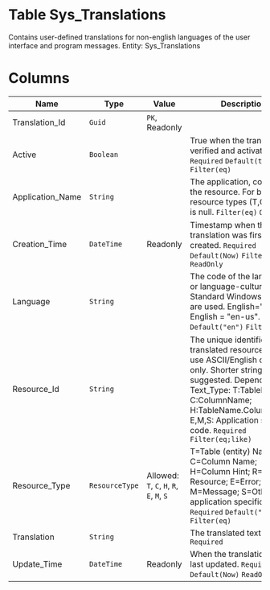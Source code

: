 # Table Sys_Translations

Contains user-defined translations for non-english languages of the user interface and program messages. Entity: Sys_Translations

# Columns

| Name | Type | Value | Description |
| - | - | - | --- |
|Translation_Id|`Guid`|`PK`, Readonly||
|Active|`Boolean`||True when the translation is verified and activated. `Required` `Default(true)` `Filter(eq)` |
|Application_Name|`String`||The application, containing the resource. For base resource types (T,C,H), this is null. `Filter(eq)` `ORD` |
|Creation_Time|`DateTime`|Readonly|Timestamp when the translation was first created. `Required` `Default(Now)` `Filter(ge;le)` `ReadOnly` |
|Language|`String`||The code of the language or language-culture pair. Standard Windows codes are used. English="en"; US English = "en-us". `Required` `Default("en")` `Filter(eq)` |
|Resource_Id|`String`||The unique identifier of the translated resource. Should use ASCII/English chars only. Shorter strings are suggested. Depending on Text_Type: T:TableName; C:ColumnName; H:TableName.ColumnName; E,M,S: Application specific code. `Required` `Filter(eq;like)` |
|Resource_Type|`ResourceType`|Allowed: `T`, `C`, `H`, `R`, `E`, `M`, `S`|T=Table (entity) Name; C=Column Name; H=Column Hint; R=Meta Resource; E=Error; M=Message; S=Other application specific String. `Required` `Default("S")` `Filter(eq)` |
|Translation|`String`||The translated text. `Required` |
|Update_Time|`DateTime`|Readonly|When the translation was last updated. `Required` `Default(Now)` `ReadOnly` |
